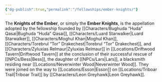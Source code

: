 ```yaml
---
{"dg-publish":true,"permalink":"/fellowships/ember-knights/"}
---
```


The **Knights of the Ember**, or simply the **Ember Knights**, is the appellation adopted by the fellowship founded by [[Characters/Bughuda “Huda” Qasai\|Bughuda “Huda” Qasai]], [[Characters/Luard Starwalker\|Luard Starwalker]], [[Characters/Moghul Khan\|Moghul Khan]], [[Characters/Torebrul “Tor” Drakechest\|Torebrul “Tor” Drakechest]], and [[Characters/Zyluxias Relmaur\|Zyluxias Relmaur]] in [[Locations/Driftwood Tavern\|Driftwood Tavern]] at the conclusion of their successful rescue of [[NPCs/Bess\|Bess]], the daughter of [[NPCs/Lars\|Lars]], a blacksmith residing near [[Locations/Neverwinter Wood\|Neverwinter Wood]]. They were joined on the way to [[Locations/Esson\|Esson]] on [[Locations/Triboar Trail\|Triboar Trail]] by [[Characters/Leon Greyhawk\|Leon Greyhawk]].
